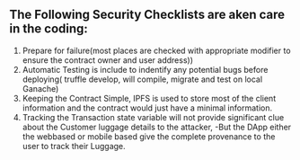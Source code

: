 The Following Security Checklists are aken care in the coding:
-------------------------------------------------------------
1) Prepare for failure(most places are checked with appropriate modifier to ensure the contract owner and  user address))
2) Automatic Testing is include to indentify any potential bugs before deploying( truffle develop, will compile, migrate and test on local Ganache)
3) Keeping the Contract Simple, IPFS is used to store most of the client information and the contract would just have a minimal information.
4) Tracking the Transaction state variable will not provide significant clue about the Customer luggage details to the attacker,
   -But the DApp either the webbased or mobile based give the complete provenance to the user to track their Luggage.
